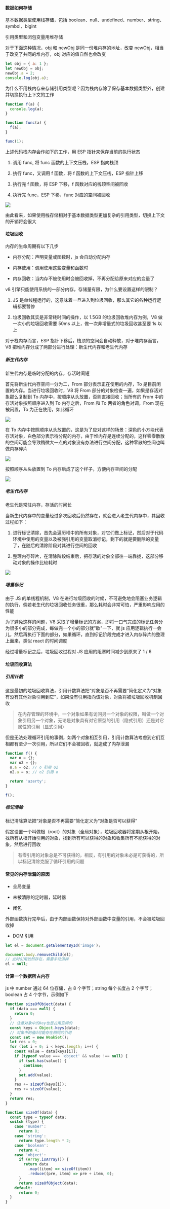 #### 数据如何存储

基本数据类型使用栈存储，包括 boolean、null、undefined、number、string、symbol、bigint

引用类型和闭包变量用堆存储

对于下面这种情况，obj 和 newObj 是同一份堆内存的地址，改变 newObj，相当于改变了共同的堆内存，obj 对应的值自然也会改变

```js
let obj = { a: 1 };
let newObj = obj;
newObj.a = 2;
console.log(obj.a);
```

为什么不用栈内存来存储引用类型呢？因为栈内存除了保存基本数据类型外，创建并切换执行上下文的工作

```js
function f(a) {
  console.log(a);
}

function func(a) {
  f(a);
}

func(1);
```

上述代码栈内存会作如下的工作，用 ESP 指针来保存当前的执行状态

1. 调用 func, 将 func 函数的上下文压栈，ESP 指向栈顶

2. 执行 func，又调用 f 函数，将 f 函数的上下文压栈，ESP 指针上移

3. 执行完 f 函数，将 ESP 下移，f 函数对应的栈顶空间被回收

4. 执行完 func，ESP 下移，func 对应的空间被回收

![](https://user-gold-cdn.xitu.io/2019/11/23/16e96b6b57b734c1?imageView2/0/w/1280/h/960/format/webp/ignore-error/1)

由此看来，如果使用栈存储相对于基本数据类型更加复杂的引用类型，切换上下文的开销将会很大

#### 垃圾回收

内存的生命周期有以下几步

- 内存分配：声明变量或函数时，js 会自动分配内存

- 内存使用：调用使用这些变量和函数时

- 内存回收：当内存不被使用时会被回收掉，不再分配给原来对应的变量了

v8 引擎只能使用系统的一部分内存，存储量有限，为什么要设置这样的限制？

1. JS 是单线程运行的，这意味着一旦进入到垃圾回收，那么其它的各种运行逻辑都要暂停

2. 垃圾回收其实是非常耗时间的操作，以 1.5GB 的垃圾回收堆内存为例，V8 做一次小的垃圾回收需要 50ms 以上，做一次非增量式的垃圾回收甚至要 1s 以上

对于栈内存而言，ESP 指针下移后，栈顶的空间会自动释放，对于堆内存而言，V8 把堆内存分成了两部分进行处理：新生代内存和老生代内存

##### 新生代内存

新生代内存是临时分配的内存，存活时间短

首先将新生代内存空间一分为二，From 部分表示正在使用的内存，To 是目前闲置的内存。当进行垃圾回收时，V8 将 From 部分的对象检查一遍，如果是存活对象那么复制到 To 内存中，按顺序从头放置，否则直接回收；当所有的 From 中的存活对象按照顺序进入到 To 内存之后，From 和 To 两者的角色对调，From 现在被闲置，To 为正在使用，如此循环

![](https://user-gold-cdn.xitu.io/2019/11/23/16e96b71923adacb?imageView2/0/w/1280/h/960/format/webp/ignore-error/1)

在 To 内存中按照顺序从头放置的，这是为了应对这样的场景：深色的小方块代表存活对象，白色部分表示待分配的内存，由于堆内存是连续分配的，这样零零散散的空间可能会导致稍微大一点的对象没有办法进行空间分配，这种零散的空间也叫做内存碎片

![](https://user-gold-cdn.xitu.io/2019/11/23/16e96b73ac9e01cc?imageView2/0/w/1280/h/960/format/webp/ignore-error/1)

按照顺序从头放置到 To 内存后成了这个样子，方便内存空间的分配

![](https://user-gold-cdn.xitu.io/2019/11/23/16e96b7741afdb10?imageView2/0/w/1280/h/960/format/webp/ignore-error/1)

##### 老生代内存

老生代是常驻内存，存活的时间长

当新生代内存中的变量经过多次回收后仍然存在，就会进入老生代内存中，其回收过程如下：

1. 进行标记清除，首先会遍历堆中的所有对象，对它们做上标记，然后对于代码环境中使用的变量以及被强引用的变量取消标记，剩下的就是要删除的变量了，在随后的清除阶段对其进行空间的回收

2. 整理内存碎片，在清除阶段结束后，把存活的对象全部往一端靠拢，这部分移动对象的操作比较耗时

![](https://user-gold-cdn.xitu.io/2019/11/23/16e96b7a41c8c826?imageView2/0/w/1280/h/960/format/webp/ignore-error/1)

##### 增量标记

由于 JS 的单线程机制，V8 在进行垃圾回收的时候，不可避免地会阻塞业务逻辑的执行，倘若老生代的垃圾回收任务很重，那么耗时会非常可怕，严重影响应用的性能

为了避免这样的问题，V8 采取了增量标记的方案，即将一口气完成的标记任务分为很多小的部分完成，每做完一个小的部分就"歇"一下，就 js 应用逻辑执行一会儿，然后再执行下面的部分，如果循环，直到标记阶段完成才进入内存碎片的整理上面来，类似 react 的时间调度

经过增量标记之后，垃圾回收过程对 JS 应用的阻塞时间减少到原来了 1 / 6

#### 垃圾回收算法

##### 引用计数

这是最初的垃圾回收算法，引用计数算法把“对象是否不再需要”简化定义为“对象有没有其他对象引用到它”，如果没有引用指向该对象，对象将被垃圾回收机制回收

> 在内存管理的环境中，一个对象如果有访问另一个对象的权限，叫做一个对象引用另一个对象，无论是对象具有对它原型的引用（隐式引用）还是对它属性的引用（显式引用）

但是无法处理循环引用的事例，如两个对象相互引用，引用计数算法考虑到它们互相都有至少一次引用，所以它们不会被回收，就造成了内存泄漏

```js
function f() {
  var o = {};
  var o2 = {};
  o.a = o2; // o 引用 o2
  o2.a = o; // o2 引用 o

  return 'azerty';
}

f();
```

##### 标记清除

标记清除算法把“对象是否不再需要”简化定义为“对象是否可以获得”

假定设置一个叫做根（root）的对象（全局对象），垃圾回收器将定期从根开始，找所有从根开始引用的对象，找到所有可以获得的对象和收集所有不能获得的对象，然后进行回收

> 有零引用的对象总是不可获得的，相反，有引用的对象未必是可获得的，所以标记清除克服了循环引用的问题

#### 常见的内存泄漏的原因

- 全局变量

- 未被清除的定时器，延时器

- 闭包

外部函数执行完毕后，由于内部函数保持对外部函数中变量的引用，不会被垃圾回收掉

- DOM 引用

```js
let el = document.getElementById('image');

document.body.removeChild(el);
// 此时引用依然存在，需要手动清掉
el = null;
```

#### 计算一个数据所占内存

js 中 number 通过 64 位存储，占 8 个字节；string 每个长度占 2 个字节；boolean 占 4 个字节，示例如下

```js
function sizeOfObject(data) {
  if (data === null) {
    return 0;
  }
  // 注意对象中的key也是占用空间的
  const keys = Object.keys(data);
  // 对象中的值d可能存在相同的引用
  const set = new WeakSet();
  let res = 0;
  for (let i = 0; i < keys.length; i++) {
    const value = data[keys[i]];
    if (typeof value === 'object' && value !== null) {
      if (set.has(value)) {
        continue;
      }
      set.add(value);
    }
    res += sizeOf(keys[i]);
    res += sizeOf(value);
  }
  return res;
}

function sizeOf(data) {
  const type = typeof data;
  switch (type) {
    case 'number':
      return 8;
    case 'string':
      return type.length * 2;
    case 'boolean':
      return 4;
    case 'object':
      if (Array.isArray()) {
        return data
          .map((item) => sizeOf(item))
          .reduce((pre, item) => pre + item, 0);
      }
      return sizeOfObject(data);
    default:
      return 0;
  }
}
```
